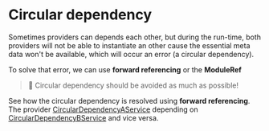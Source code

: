 # Circular dependency

Sometimes providers can depends each other, but during the run-time, both providers will not be able to instantiate an other cause the essential meta data won't be available, which will occur an error (a circular dependency).

To solve that error, we can use **forward referencing** or the **ModuleRef**

> 🚧 Circular dependency should be avoided as much as possible!

See how the circular dependency is resolved using **forward referencing**. The provider [CircularDependencyAService](./circular-dependency-a.service.ts?plain=1#L7) depending on [CircularDependencyBService](./circular-dependency-b.service.ts?plain=1#L7) and vice versa.
